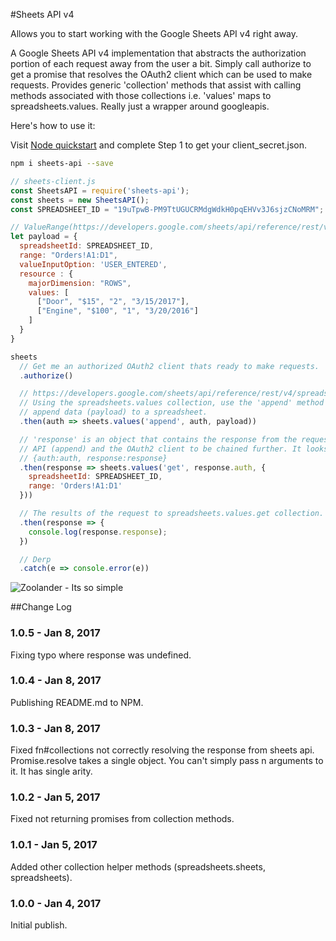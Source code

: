 #Sheets API v4

Allows you to start working with the Google Sheets API v4 right away.


A Google Sheets API v4 implementation that abstracts the authorization portion of each request away from the user a bit. Simply call authorize to get a promise that resolves the OAuth2 client which can be used to make requests. Provides generic 'collection' methods that assist with calling methods associated with those collections i.e. 'values' maps to spreadsheets.values. Really just a wrapper around googleapis.

Here's how to use it:

Visit [Node quickstart](https://developers.google.com/sheets/api/quickstart/nodejs) and complete Step 1 to get your client_secret.json.

```bash
npm i sheets-api --save
```
```javascript
// sheets-client.js
const SheetsAPI = require('sheets-api');
const sheets = new SheetsAPI();
const SPREADSHEET_ID = "19uTpwB-PM9TtUGUCRMdgWdkH0pqEHVv3J6sjzCNoMRM";

// ValueRange(https://developers.google.com/sheets/api/reference/rest/v4/spreadsheets.values#ValueRange)
let payload = {
  spreadsheetId: SPREADSHEET_ID,
  range: "Orders!A1:D1",
  valueInputOption: 'USER_ENTERED',
  resource : {
    majorDimension: "ROWS",
    values: [
      ["Door", "$15", "2", "3/15/2017"],
      ["Engine", "$100", "1", "3/20/2016"]
    ]
  }
}

sheets
  // Get me an authorized OAuth2 client thats ready to make requests.
  .authorize()

  // https://developers.google.com/sheets/api/reference/rest/v4/spreadsheets.values/append
  // Using the spreadsheets.values collection, use the 'append' method to
  // append data (payload) to a spreadsheet.
  .then(auth => sheets.values('append', auth, payload))

  // 'response' is an object that contains the response from the request to the
  // API (append) and the OAuth2 client to be chained further. It looks like this:
  // {auth:auth, response:response}
  .then(response => sheets.values('get', response.auth, {
    spreadsheetId: SPREADSHEET_ID,
    range: 'Orders!A1:D1'
  }))

  // The results of the request to spreadsheets.values.get collection.
  .then(response => {
    console.log(response.response);
  })

  // Derp
  .catch(e => console.error(e))
```

![Zoolander - Its so simple](https://cdn.meme.am/cache/instances/folder28/500x/65581028.jpg)

##Change Log

### 1.0.5 - Jan 8, 2017
Fixing typo where response was undefined.

### 1.0.4 - Jan 8, 2017
Publishing README.md to NPM.

### 1.0.3 - Jan 8, 2017
Fixed fn#collections not correctly resolving the response from sheets api. Promise.resolve takes a single object. You can't simply pass n arguments to it. It has single arity.

### 1.0.2 - Jan 5, 2017
Fixed not returning promises from collection methods.

### 1.0.1 - Jan 5, 2017
Added other collection helper methods (spreadsheets.sheets, spreadsheets).

### 1.0.0 - Jan 4, 2017
Initial publish.
